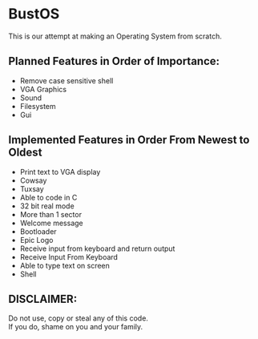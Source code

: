 # BustOS
This is our attempt at making an Operating System from scratch.
## Planned Features in Order of Importance:
- Remove case sensitive shell
- VGA Graphics
- Sound
- Filesystem
- Gui
## Implemented Features in Order From Newest to Oldest
- Print text to VGA display
- Cowsay
- Tuxsay
- Able to code in C  
- 32 bit real mode  
- More than 1 sector  
- Welcome message  
- Bootloader
- Epic Logo
- Receive input from keyboard and return output
- Receive Input From Keyboard
- Able to type text on screen
- Shell
## DISCLAIMER:
Do not use, copy or steal any of this code. <br>
If you do, shame on you and your family.

